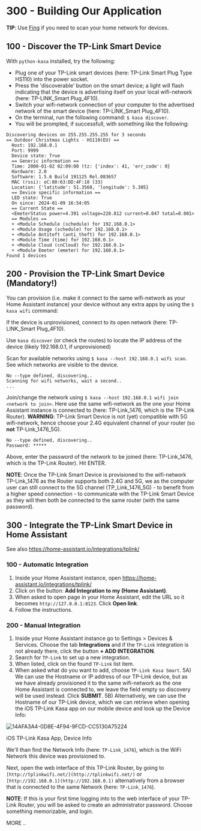 # 300 - Building Our Application

**TIP**: Use [Fing](https://github.com/vanHeemstraSystems/fing) if you need to scan your home network for devices.

## 100 - Discover the TP-Link Smart Device

With ```python-kasa``` installed, try the following:

- Plug one of your TP-Link smart devices (here: TP-Link Smart Plug Type HS110) into the power socket.
- Press the 'discoverable' button on the smart device; a light will flash indicating that the device is advertising itself on your local wifi-network (here: TP-LINK_Smart Plug_4F10).
- Switch your wifi-network connection of your computer to the advertised network of the smart device (here: TP-LINK_Smart Plug_4F10).
- On the terminal, run the following command: ```$ kasa discover```.
- You will be prompted, if successfull, with something like the following:

```
Discovering devices on 255.255.255.255 for 3 seconds
== Outdoor Christmas Lights - HS110(EU) ==
  Host: 192.168.0.1
  Port: 9999
  Device state: True
  == Generic information ==
  Time: 2000-01-02 02:09:00 (tz: {'index': 41, 'err_code': 0}
  Hardware: 2.0
  Software: 1.5.6 Build 191125 Rel.083657
  MAC (rssi): oC:80:63:DD:4F:10 (33)
  Location: {'latitude': 51.3568, 'longitude': 5.305}
  == Device specific information ==
  LED state: True
  On since: 2024-01-09 16:54:05
  == Current State ==
  <EmeterStatus power=4.391 voltage=228.812 current=0.047 total=0.001>
  == Modules ==
  + <Module Schedule (schedule) for 192.168.0.1>
  + <Module Usage (schedule) for 192.168.0.1>
  + <Module Antiteft (anti_theft) for 192.168.0.1>
  + <Module Time (time) for 192.168.0.1>
  + <Module Cloud (cnCloud) for 192.168.0.1>
  + <Module Emeter (emeter) for 192.168.0.1>
Found 1 devices
```

## 200 - Provision the TP-Link Smart Device (Mandatory!)

You can provision (i.e. make it connect to the same wifi-network as your Home Assistant instance) your device without any extra apps by using the ```$ kasa wifi``` command:

If the device is unprovisioned, connect to its open network (here: TP-LINK_Smart Plug_4F10).

Use ```kasa discover``` (or check the routes) to locate the IP address of the device (likely 192.168.0.1, if unprovisioned)

Scan for available networks using ```$ kasa --host 192.168.0.1 wifi scan```. See which networks are visible to the device.

```
No --type defined, discovering..
Scanning for wifi networks, wait a second..
...
```

Join/change the network using ```$ kasa --host 192.168.0.1 wifi join <network to join>```. Here use the same wifi-network as the one your Home Assistant instance is connected to (here: TP-Link_1476, which is the TP-Link Router). **WARNING**: TP-Link Smart Device is not (yet) compatible with 5G wifi-network, hence choose your 2.4G equivalent channel of your router (so **not** TP-Link_1476_5G).

```
No --type defined, discovering..
Password: *****
```

Above, enter the password of the network to be joined (here: TP-Link_1476, which is the TP-Link Router). Hit ENTER.

**NOTE**: Once the TP-Link Smart Device is provisioned to the wifi-network TP-Link_1476 as the Router supports both 2.4G and 5G, we as the computer user can still connect to the 5G channel (TP_Link_1476_5G) - to benefit from a higher speed connection -  to communicate with the TP-Link Smart Device as they will then both be connected to the same router (with the same password).

## 300 - Integrate the TP-Link Smart Device in Home Assistant

See also https://home-assistant.io/integrations/tplink/

### 100 - Automatic Integration

1) Inside your Home Assistant instance, open https://home-assistant.io/integrations/tplink/
2) Click on the button: **Add Integration to my (Home Assistant)**.
3) When asked to open page in your Home Assistant, edit the URL so it becomes ```http://127.0.0.1:8123```. Click **Open link**.
4) Follow the instructions.

### 200 - Manual Integration

1) Inside your Home Assistant instance go to Settings > Devices & Services. Choose the tab **Integrations** and if the ```TP-Link``` integration is not already there, click the button **+ ADD INTEGRATION**.
2) Search for ```TP-Link``` to set up a new integration.
3) When listed, click on the found ```TP-Link``` list item.
4) When asked what do you want to add, choose ```TP-Link Kasa Smart```.
5A) We can use the Hostname or IP address of our TP-Link device, but as we have already provisioned it to the same wifi-network as the one Home Assistant is connected to, we leave the field empty so discovery will be used instead. Click **SUBMIT**.
5B) Alternatively, we can use the Hostname of our TP-Link device, which we can retrieve when opening the iOS TP-Link Kasa app on our mobile device and look up the Device Info:

![14AFA3A4-0D8E-4F94-9FCD-CC5130A75224](https://github.com/vanHeemstraSystems/home-assistant-tp-link-kasa-smart/assets/1499433/9d489f52-ba8b-488c-a8bf-e19ed95991f3)

iOS TP-Link Kasa App, Device Info

We'll than find the Network Info (here: ```TP-Link_1476```), which is the WiFi Network this device was provisioned to.

Next, open the web interface of this TP-Link Router, by going to ```[http://tplinkwifi.net/](http://tplinkwifi.net/)``` or ```[http://192.168.0.1](http://192.168.0.1)``` alternatively from a browser that is connected to the same Network (here: ```TP-Link_1476```). 

**NOTE**: If this is your first time logging into to the web interface of your TP-Link Router, you will be asked to create an administrator password. Choose something memorizable, and login.




MORE ..


